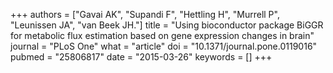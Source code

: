 +++
authors = ["Gavai AK", "Supandi F", "Hettling H", "Murrell P", "Leunissen JA", "van Beek JH."]
title = "Using bioconductor package BiGGR for metabolic flux estimation based on gene expression changes in brain"
journal = "PLoS One"
what = "article"
doi = "10.1371/journal.pone.0119016"
pubmed = "25806817"
date = "2015-03-26"
keywords = []
+++

